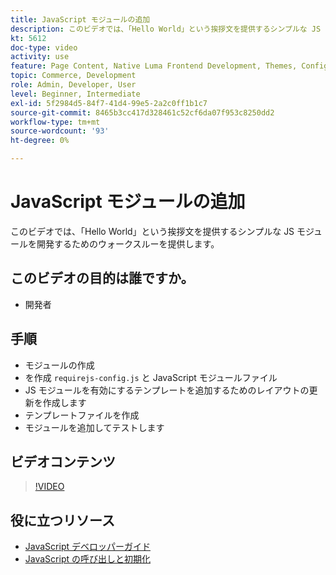 ```yaml
---
title: JavaScript モジュールの追加
description: このビデオでは、「Hello World」という挨拶文を提供するシンプルな JS モジュールを開発するためのウォークスルーを提供します。
kt: 5612
doc-type: video
activity: use
feature: Page Content, Native Luma Frontend Development, Themes, Configuration
topic: Commerce, Development
role: Admin, Developer, User
level: Beginner, Intermediate
exl-id: 5f2984d5-84f7-41d4-99e5-2a2c0ff1b1c7
source-git-commit: 8465b3cc417d328461c52cf6da07f953c8250dd2
workflow-type: tm+mt
source-wordcount: '93'
ht-degree: 0%

---
```


# JavaScript モジュールの追加

このビデオでは、「Hello World」という挨拶文を提供するシンプルな JS モジュールを開発するためのウォークスルーを提供します。

## このビデオの目的は誰ですか。

- 開発者

## 手順

- モジュールの作成
- を作成 `requirejs-config.js` と JavaScript モジュールファイル
- JS モジュールを有効にするテンプレートを追加するためのレイアウトの更新を作成します
- テンプレートファイルを作成
- モジュールを追加してテストします

## ビデオコンテンツ

>[!VIDEO](https://video.tv.adobe.com/v/35790?quality=12&learn=on)

## 役に立つリソース

- [JavaScript デベロッパーガイド](https://developer.adobe.com/commerce/frontend-core/javascript/)
- [JavaScript の呼び出しと初期化](https://developer.adobe.com/commerce/frontend-core/javascript/init/)
